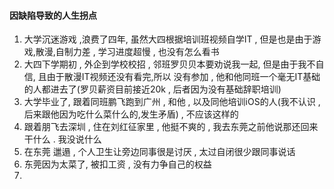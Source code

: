 #### 因缺陷导致的人生拐点

1. 大学沉迷游戏 ,浪费了四年, 虽然大四根据培训班视频自学IT , 但是也是由于游戏,散漫,自制力差 , 学习进度超慢 , 也没有怎么看书
2. 大四下学期初 , 外企到学校校招 , 邻班罗贝贝本要劝说我一起, 但是由于我不自信, 且由于散漫IT视频还没有看完,所以 没有参加 , 他和他同班一个毫无IT基础的人都进去了(罗贝薪资目前接近20k , 后者因为没有基础辞职培训)
3. 大学毕业了, 跟着同班鹏飞跑到广州 , 和他  , 以及同他培训iOS的人(我不认识 ,后来跟他因为吃什么菜什么的,发生矛盾) , 不应该这样的
4. 跟着朋飞去深圳 , 住在刘红征家里 , 他挺不爽的 , 我去东莞之前他说那还回来干什么 . 我没说什么
5. 在东莞 邋遢 , 个人卫生让旁边同事很是讨厌 , 太过自闭很少跟同事说话
6. 东莞因为太菜了, 被扣工资 , 没有力争自己的权益
7. 